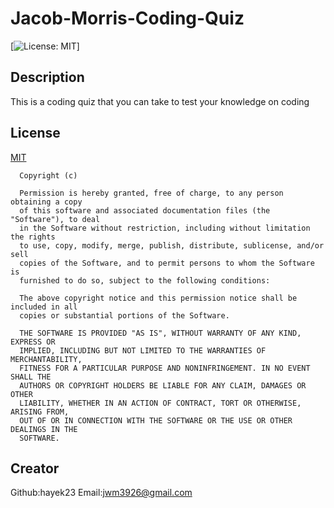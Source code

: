 # Jacob-Morris-Coding-Quiz
  [![License: MIT](https://img.shields.io/badge/License-MIT-yellow.svg)]
  ## Description
  This is a coding quiz that you can take to test your knowledge on coding
  ## License
  [MIT](https://opensource.org/licenses/MIT)
  
      Copyright (c)
      
      Permission is hereby granted, free of charge, to any person obtaining a copy
      of this software and associated documentation files (the "Software"), to deal
      in the Software without restriction, including without limitation the rights
      to use, copy, modify, merge, publish, distribute, sublicense, and/or sell
      copies of the Software, and to permit persons to whom the Software is
      furnished to do so, subject to the following conditions:
      
      The above copyright notice and this permission notice shall be included in all
      copies or substantial portions of the Software.
      
      THE SOFTWARE IS PROVIDED "AS IS", WITHOUT WARRANTY OF ANY KIND, EXPRESS OR
      IMPLIED, INCLUDING BUT NOT LIMITED TO THE WARRANTIES OF MERCHANTABILITY,
      FITNESS FOR A PARTICULAR PURPOSE AND NONINFRINGEMENT. IN NO EVENT SHALL THE
      AUTHORS OR COPYRIGHT HOLDERS BE LIABLE FOR ANY CLAIM, DAMAGES OR OTHER
      LIABILITY, WHETHER IN AN ACTION OF CONTRACT, TORT OR OTHERWISE, ARISING FROM,
      OUT OF OR IN CONNECTION WITH THE SOFTWARE OR THE USE OR OTHER DEALINGS IN THE
      SOFTWARE.
      
  ## Creator
  Github:hayek23
  Email:jwm3926@gmail.com

